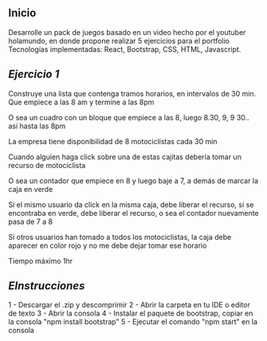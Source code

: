 ## Inicio

Desarrolle un pack de juegos basado en un video hecho por el youtuber holamundo, en donde propone realizar 5 ejercicios para el portfolio
Tecnologías implementadas: React, Bootstrap, CSS, HTML, Javascript.

## *Ejercicio 1*

Construye una lista que contenga tramos horarios, en intervalos de 30 min. Que empiece a las 8 am y termine a las 8pm

O sea un cuadro con un bloque que empiece a las 8, luego 8.30, 9, 9 30.. así hasta las 8pm

La empresa tiene disponibilidad de 8 motociclistas cada 30 min

Cuando alguien haga click sobre una de estas cajitas debería tomar un recurso de motociclista

O sea un contador que empiece en 8 y luego baje a 7, a demás de marcar la caja en verde

Si el mismo usuario da click en la misma caja, debe liberar el recurso, si se encontraba en verde, debe liberar el recurso, o sea el contador nuevamente pasa de 7 a 8

Si otros usuarios han tomado a todos los motociclistas, la caja debe aparecer en color rojo y no me debe dejar tomar ese horario

Tiempo máximo 1hr

## *EInstrucciones*

1 - Descargar el .zip y descomprimir
2 - Abrir la carpeta en tu IDE o editor de texto
3 - Abrir la consola
4 - Instalar el paquete de bootstrap, copiar en la consola "npm install bootstrap"
5 - Ejecutar el comando "npm start" en la consola
